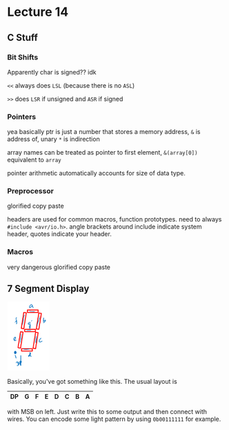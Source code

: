 # Lecture 14

## C Stuff

### Bit Shifts

Apparently char is signed?? idk

`<<` always does `LSL` (because there is no `ASL`)

`>>` does `LSR` if unsigned and `ASR` if signed

### Pointers

yea basically ptr is just a number that stores a memory address, `&` is address of, unary `*` is indirection

array names can be treated as pointer to first element, `&(array[0])` equivalent to `array`

pointer arithmetic automatically accounts for size of data type.

### Preprocessor

glorified copy paste

headers are used for common macros, function prototypes. need to always `#include <avr/io.h>`. angle brackets around include indicate system header, quotes indicate your header.

### Macros

very dangerous glorified copy paste

## 7 Segment Display

<img src="images/image-20210425190121873.png" alt="image-20210425190121873" style="zoom:33%;" />

Basically, you've got something like this. The usual layout is

| DP   | G    | F    | E    | D    | C    | B    | A    |
| ---- | ---- | ---- | ---- | ---- | ---- | ---- | ---- |

with MSB on left. Just write this to some output and then connect with wires. You can encode some light pattern by using `0b00111111` for example.